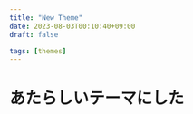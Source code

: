 ```yaml
---
title: "New Theme"
date: 2023-08-03T00:10:40+09:00
draft: false

tags: [themes]
---
```


# あたらしいテーマにした
